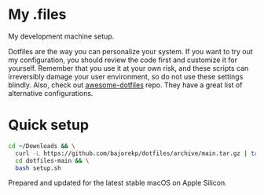 # My .files

My development machine setup.

Dotfiles are the way you can personalize your system. If you want to try out my configuration, you should review the code first and customize it for yourself. Remember that you use it at your own risk, and these scripts can irreversibly damage your user environment, so do not use these settings blindly.
Also, check out [awesome-dotfiles](https://github.com/webpro/awesome-dotfiles) repo. They have a great list of alternative configurations.

# Quick setup

```bash
cd ~/Downloads && \
  curl -L https://github.com/bajorekp/dotfiles/archive/main.tar.gz | tar x && \
  cd dotfiles-main && \
  bash setup.sh
```

Prepared and updated for the latest stable macOS on Apple Silicon.
